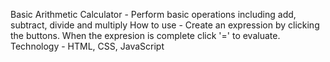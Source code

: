 Basic Arithmetic Calculator - Perform basic operations including add, subtract, divide and multiply
How to use - Create an expression by clicking the buttons. When the expresion is complete click '=' to evaluate.
Technology - HTML, CSS, JavaScript
